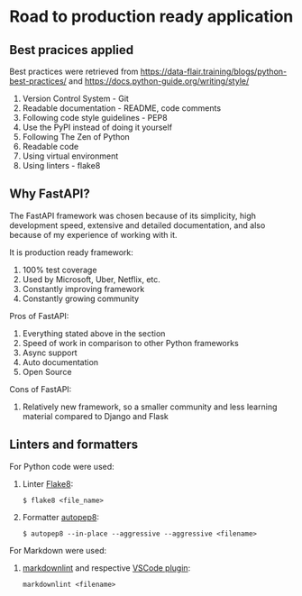# Road to production ready application

## Best pracices applied

Best practices were retrieved from
<https://data-flair.training/blogs/python-best-practices/> and
<https://docs.python-guide.org/writing/style/>

1. Version Control System - Git
2. Readable documentation - README, code comments
3. Following code style guidelines - PEP8
4. Use the PyPI instead of doing it yourself
5. Following The Zen of Python
6. Readable code
7. Using virtual environment
8. Using linters - flake8

## Why FastAPI?

The FastAPI framework was chosen because of its simplicity,
high development speed,
extensive and detailed documentation,
and also because of my experience of working with it.

It is production ready framework:

1. 100% test coverage
2. Used by Microsoft, Uber, Netflix, etc.
3. Constantly improving framework
4. Constantly growing community

Pros of FastAPI:

1. Everything stated above in the section
2. Speed of work in comparison to other Python frameworks
3. Async support
4. Auto documentation
5. Open Source

Cons of FastAPI:

1. Relatively new framework,
so a smaller community and less learning material compared to Django and Flask

## Linters and formatters

For Python code were used:

1. Linter [Flake8](https://pypi.org/project/flake8/):

   ``$ flake8 <file_name>``

2. Formatter [autopep8](https://pypi.org/project/autopep8/):

   ``$ autopep8 --in-place --aggressive --aggressive <filename>``

For Markdown were used:

1. [markdownlint](https://github.com/igorshubovych/markdownlint-cli)
and respective [VSCode plugin](https://marketplace.visualstudio.com/items?itemName=DavidAnson.vscode-markdownlint):

   ``markdownlint <filename>``
